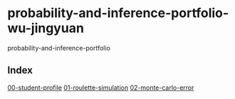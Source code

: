 # probability-and-inference-portfolio-wu-jingyuan
probability-and-inference-portfolio

## Index
[00-student-profile](https://github.com/wuj44/probability-and-inference-portfolio-wu-jingyuan/blob/main/00-student-profile/writeup.Rmd)
[01-roulette-simulation](https://github.com/wuj44/probability-and-inference-portfolio-wu-jingyuan/blob/main/01-roulette-simulation/writeup.Rmd)
[02-monte-carlo-error](https://github.com/wuj44/probability-and-inference-portfolio-wu-jingyuan/blob/main/02-monte-carlo-error/writeup.Rmd)
